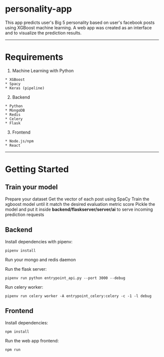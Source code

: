 # personality-app
This app predicts user's Big 5 personality based on user's facebook posts using XGBoost machine learning.
A web app was created as an interface and to visualize the prediction results.

---
# Requirements
1. Machine Learning with Python
```
* XGBoost
* Spacy
* Keras (pipeline) 
```
2. Backend
```
* Python
* MongoDB
* Redis
* Celery
* Flask
```
3. Frontend
```
* Node.js/npm
* React
```

---
# Getting Started

## Train your model
Prepare your dataset
Get the vector of each post using SpaCy
Train the xgboost model until it match the desired evaluation metric score 
Pickle the model and put it inside **backend/flaskserver/server/ai** to serve incoming prediction requests

## Backend
Install dependencies with pipenv:
```
pipenv install
```

Run your mongo and redis daemon

Run the flask server:
```
pipenv run python entrypoint_api.py --port 3000 --debug
```
Run celery worker:
```
pipenv run celery worker -A entrypoint_celery:celery -c -1 -l debug
```

## Frontend 
Install dependencies:
```
npm install
```

Run the web app frontend:
```
npm run
```

  
